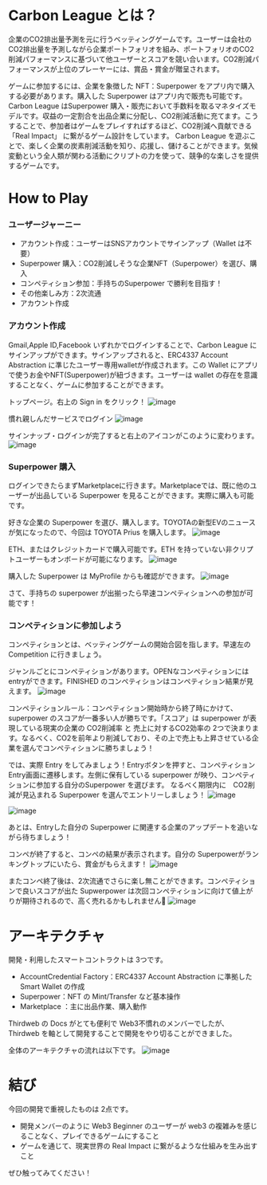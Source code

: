 # Carbon League とは？
企業のCO2排出量予測を元に行うベッティングゲームです。ユーザーは会社のCO2排出量を予測しながら企業ポートフォリオを組み、ポートフォリオのCO2削減パフォーマンスに基づいて他ユーザーとスコアを競い合います。CO2削減パフォーマンスが上位のプレーヤーには、賞品・賞金が贈呈されます。

ゲームに参加するには、企業を象徴した NFT：Superpower をアプリ内で購入する必要があります。購入した Superpower はアプリ内で販売も可能です。
Carbon League はSuperpower 購入・販売において手数料を取るマネタイズモデルです。収益の一定割合を出品企業に分配し、CO2削減活動に充てます。こうすることで、参加者はゲームをプレイすればするほど、CO2削減へ貢献できる「Real Impact」 に繋がるゲーム設計をしています。
Carbon League を遊ぶことで、楽しく企業の炭素削減活動を知り、応援し、儲けることができます。気候変動という全人類が関わる活動にクリプトの力を使って、競争的な楽しさを提供するゲームです。

# How to Play
### ユーザージャーニー
- アカウント作成：ユーザーはSNSアカウントでサインアップ（Wallet は不要）
- Superpower 購入：CO2削減しそうな企業NFT（Superpower）を選び、購入
- コンペティション参加：手持ちのSuperpower で勝利を目指す！
- その他楽しみ方：2次流通
- アカウント作成

### アカウント作成
Gmail,Apple ID,Facebook いずれかでログインすることで、Carbon League にサインアップができます。サインアップされると、ERC4337 Account Abstraction に準じたユーザー専用walletが作成されます。この Wallet にアプリで使うお金やNFT(Superpower)が紐づきます。ユーザーは wallet の存在を意識することなく、ゲームに参加することができます。

トップページ。右上の Sign in をクリック！
![image](https://github.com/MIDORIinStealthmode/CarbonLeague_arfa/assets/47581040/882a0f70-a909-4a7e-b458-74c4271346aa)

慣れ親しんだサービスでログイン
![image](https://github.com/MIDORIinStealthmode/CarbonLeague_arfa/assets/47581040/2af49e33-9d95-43e9-9e46-295ea438b702)

サインナップ・ログインが完了すると右上のアイコンがこのように変わります。
![image](https://github.com/MIDORIinStealthmode/CarbonLeague_arfa/assets/47581040/22d7dfe8-8226-43d0-8878-44b5d4680d28)

### Superpower 購入
ログインできたらまずMarketplaceに行きます。Marketplaceでは、既に他のユーザーが出品している Superpower を見ることができます。実際に購入も可能です。

好きな企業の Superpower を選び、購入します。TOYOTAの新型EVのニュースが気になったので、今回は TOYOTA Prius を購入します。
![image](https://github.com/MIDORIinStealthmode/CarbonLeague_arfa/assets/47581040/90d7d694-e1bb-4738-a614-91196edc3e66)

ETH、またはクレジットカードで購入可能です。ETH を持っていない非クリプトユーザーもオンボードが可能になります。
![image](https://github.com/MIDORIinStealthmode/CarbonLeague_arfa/assets/47581040/95a4d0b9-2000-4461-946e-78508198b28f)

購入した Superpower は MyProfile からも確認ができます。
![image](https://github.com/MIDORIinStealthmode/CarbonLeague_arfa/assets/47581040/55d7eefa-d5ae-449c-bc3a-e585819bd06d)

さて、手持ちの superpower が出揃ったら早速コンペティションへの参加が可能です！

### コンペティションに参加しよう
コンペティションとは、ベッティングゲームの開始合図を指します。早速左の Competition に行きましょう。

ジャンルごとにコンペティションがあります。OPENなコンペティションには entryができます。FINISHED のコンペティションはコンペティション結果が見えます。
![image](https://github.com/MIDORIinStealthmode/CarbonLeague_arfa/assets/47581040/6d2aa010-7daf-488f-8f9f-0f2782a908d1)

コンペティションルール：コンペティション開始時から終了時にかけて、superpower のスコアが一番多い人が勝ちです。「スコア」は superpower が表現している現実の企業の CO2削減率 と 売上に対するCO2効率の 2つで決まります。なるべく、CO2を前年より削減しており、その上で売上も上昇させている企業を選んでコンペティションに勝ちましょう！

では、実際 Entry をしてみましょう！Entryボタンを押すと、コンペティションEntry画面に遷移します。左側に保有している superpower が映り、コンペティションに参加する自分のSuperpower を選びます。
なるべく期限内に　CO2削減が見込まれる Superpower を選んでエントリーしましょう！
![image](https://github.com/MIDORIinStealthmode/CarbonLeague_arfa/assets/47581040/7878e9e0-0a73-4f8f-bdd6-fa314af85512)


![image](https://github.com/MIDORIinStealthmode/CarbonLeague_arfa/assets/47581040/cd30305b-104e-4067-b4d6-cc97c3bf22ac)

あとは、Entryした自分の Superpower に関連する企業のアップデートを追いながら待ちましょう！

コンペが終了すると、コンペの結果が表示されます。自分の Superpowerがランキングトップにいたら、賞金がもらえます！
![image](https://github.com/MIDORIinStealthmode/CarbonLeague_arfa/assets/47581040/ed0eed3c-c5c6-4d97-971d-831595a980c7)

またコンペ終了後は、2次流通でさらに楽し無ことができます。コンペティションで良いスコアが出た Supwerpower は次回コンペティションに向けて値上がりが期待されるので、高く売れるかもしれません👀
![image](https://github.com/MIDORIinStealthmode/CarbonLeague_arfa/assets/47581040/ed32d5c8-5dbc-4c6c-8c3c-3265b2f3e875)

# アーキテクチャ
開発・利用したスマートコントラクトは 3つです。
- AccountCredential Factory：ERC4337 Account Abstraction に準拠した Smart Wallet の作成
- Superpower：NFT の Mint/Transfer など基本操作
- Marketplace ：主に出品作業、購入動作
 
Thirdweb の Docs がとても便利で Web3不慣れのメンバーでしたが、 Thirdweb を軸として開発することで開発をやり切ることができました。

全体のアーキテクチャの流れは以下です。
![image](https://github.com/MIDORIinStealthmode/CarbonLeague_arfa/assets/47581040/977c57fb-8e40-4e5e-b143-e031e5c98abc)

# 結び
今回の開発で重視したものは 2点です。
- 開発メンバーのように Web3 Beginner のユーザーが web3 の複雑みを感じることなく、プレイできるゲームにすること
- ゲームを通じて、現実世界の Real Impact に繋がるような仕組みを生み出すこと

ぜひ触ってみてください！
